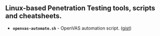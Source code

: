 ## Linux-based Penetration Testing tools, scripts and cheatsheets.


- **`openvas-automate.sh`** - OpenVAS automation script. ([gist](https://gist.github.com/mgeeky/a038f809dff4d308db94f5f657908da7))